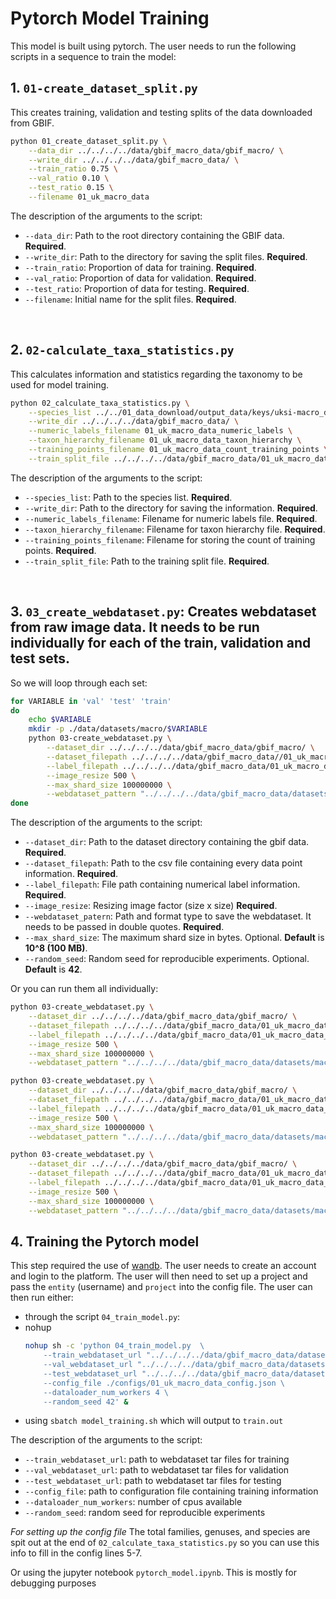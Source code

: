 # Pytorch Model Training

This model is built using pytorch. The user needs to run the following scripts in a sequence to train the model:

## 1. `01-create_dataset_split.py`

This creates training, validation and testing splits of the data downloaded from GBIF.

```bash
python 01_create_dataset_split.py \
    --data_dir ../../../../data/gbif_macro_data/gbif_macro/ \
    --write_dir ../../../../data/gbif_macro_data/ \
    --train_ratio 0.75 \
    --val_ratio 0.10 \
    --test_ratio 0.15 \
    --filename 01_uk_macro_data
```

The description of the arguments to the script:
* `--data_dir`: Path to the root directory containing the GBIF data. **Required**.
* `--write_dir`: Path to the directory for saving the split files. **Required**.
* `--train_ratio`: Proportion of data for training. **Required**.
* `--val_ratio`: Proportion of data for validation. **Required**.
* `--test_ratio`: Proportion of data for testing. **Required**.
* `--filename`: Initial name for the split files. **Required**.

<br>

## 2. `02-calculate_taxa_statistics.py`

This calculates information and statistics regarding the taxonomy to be used for model training.

```bash
python 02_calculate_taxa_statistics.py \
    --species_list ../../01_data_download/output_data/keys/uksi-macro_data.csv \
    --write_dir ../../../../data/gbif_macro_data/ \
    --numeric_labels_filename 01_uk_macro_data_numeric_labels \
    --taxon_hierarchy_filename 01_uk_macro_data_taxon_hierarchy \
    --training_points_filename 01_uk_macro_data_count_training_points \
    --train_split_file ../../../../data/gbif_macro_data/01_uk_macro_data-train-split.csv
```

The description of the arguments to the script:
* `--species_list`: Path to the species list. **Required**.
* `--write_dir`: Path to the directory for saving the information. **Required**.
* `--numeric_labels_filename`: Filename for numeric labels file. **Required**.
* `--taxon_hierarchy_filename`: Filename for taxon hierarchy file. **Required**.
* `--training_points_filename`: Filename for storing the count of training points. **Required**.
* `--train_split_file`: Path to the training split file. **Required**.

<br>

## 3. `03_create_webdataset.py`: Creates webdataset from raw image data. It needs to be run individually for each of the train, validation and test sets.

So we will loop through each set:

```bash
for VARIABLE in 'val' 'test' 'train'
do
    echo $VARIABLE
    mkdir -p ./data/datasets/macro/$VARIABLE
    python 03-create_webdataset.py \
        --dataset_dir ../../../../data/gbif_macro_data/gbif_macro/ \
        --dataset_filepath ../../../../data/gbif_macro_data//01_uk_macro_data-$VARIABLE-split.csv \
        --label_filepath ../../../../data/gbif_macro_data/01_uk_macro_data_numeric_labels.json \
        --image_resize 500 \
        --max_shard_size 100000000 \
        --webdataset_pattern "../../../../data/gbif_macro_data/datasets/macro/$VARIABLE/$VARIABLE-500-%06d.tar"
done
```

The description of the arguments to the script:
* `--dataset_dir`: Path to the dataset directory containing the gbif data. **Required**.
* `--dataset_filepath`: Path to the csv file containing every data point information. **Required**.
* `--label_filepath`: File path containing numerical label information. **Required**.
* `--image_resize`: Resizing image factor (size x size) **Required**.
* `--webdataset_patern`: Path and format type to save the webdataset. It needs to be passed in double quotes. **Required**.
* `--max_shard_size`: The maximum shard size in bytes. Optional. **Default** is **10^8 (100 MB)**.
* `--random_seed`: Random seed for reproducible experiments. Optional. **Default** is **42**.


Or you can run them all individually:

```bash
python 03-create_webdataset.py \
    --dataset_dir ../../../../data/gbif_macro_data/gbif_macro/ \
    --dataset_filepath ../../../../data/gbif_macro_data/01_uk_macro_data-train-split.csv \
    --label_filepath ../../../../data/gbif_macro_data/01_uk_macro_data_numeric_labels.json \
    --image_resize 500 \
    --max_shard_size 100000000 \
    --webdataset_pattern "../../../../data/gbif_macro_data/datasets/macro/macro/train/train-500-%06d.tar"

python 03-create_webdataset.py \
    --dataset_dir ../../../../data/gbif_macro_data/gbif_macro/ \
    --dataset_filepath ../../../../data/gbif_macro_data/01_uk_macro_data-test-split.csv \
    --label_filepath ../../../../data/gbif_macro_data/01_uk_macro_data_numeric_labels.json \
    --image_resize 500 \
    --max_shard_size 100000000 \
    --webdataset_pattern "../../../../data/gbif_macro_data/datasets/macro/macro/test/test-500-%06d.tar"

python 03-create_webdataset.py \
    --dataset_dir ../../../../data/gbif_macro_data/gbif_macro/ \
    --dataset_filepath ../../../../data/gbif_macro_data/01_uk_macro_data-val-split.csv \
    --label_filepath ../../../../data/gbif_macro_data/01_uk_macro_data_numeric_labels.json \
    --image_resize 500 \
    --max_shard_size 100000000 \
    --webdataset_pattern "../../../../data/gbif_macro_data/datasets/macro/macro/val/val-500-%06d.tar"
```

## 4. Training the Pytorch model

This step required the use of [wandb](https://wandb.ai/site). The user needs to create an account and login to the platform. The user will then need to set up a project and pass the `entity` (username) and `project` into the config file. The user can then run either: 
- through the script `04_train_model.py`:
- nohup
    ```bash
    nohup sh -c 'python 04_train_model.py  \
        --train_webdataset_url "../../../../data/gbif_macro_data/datasets/macro/train/train-500-{000000..000067}.tar" \
        --val_webdataset_url "../../../../data/gbif_macro_data/datasets/macro/val/val-500-{000000..000009}.tar" \
        --test_webdataset_url "../../../../data/gbif_macro_data/datasets/macro/test/test-500-{000000..000013}.tar" \
        --config_file ./configs/01_uk_macro_data_config.json \
        --dataloader_num_workers 4 \
        --random_seed 42' &
    ```
- using ```sbatch model_training.sh``` which will output to `train.out`


The description of the arguments to the script:

* `--train_webdataset_url`: path to webdataset tar files for training
* `--val_webdataset_url`: path to webdataset tar files for validation
* `--test_webdataset_url`: path to webdataset tar files for testing
* `--config_file`: path to configuration file containing training information
* `--dataloader_num_workers`: number of cpus available
* `--random_seed`: random seed for reproducible experiments

*For setting up the config file* The total families, genuses, and species are spit out at the end of `02_calculate_taxa_statistics.py` so you can use this info to fill in the config lines 5-7.

Or using the jupyter notebook `pytorch_model.ipynb`. This is mostly for debugging purposes

